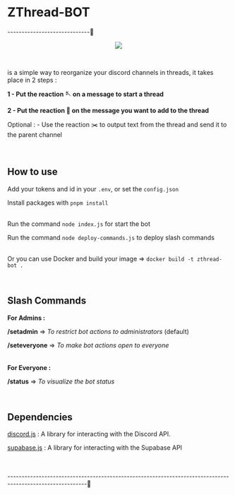 # ZThread-BOT 
-----------------------------🧵
<p align="center">
<img src="https://user-images.githubusercontent.com/51421090/234418436-484e4361-b976-4c39-8f4b-70257059e56b.png"</img>
</p><br> 
 
is a simple way to reorganize your discord channels in threads, it takes place in 2 steps :

**1 - Put the reaction 🪡 on a message to start a thread** 

**2 - Put the reaction 🧵 on the message you want to add to the thread** 

Optional : - Use the reaction ✂️ to output text from the thread and send it to the parent channel
<br><br><br>

## How to use 

Add your tokens and id in your `.env`, or set the `config.json` 

Install packages with `pnpm install` <br><br>

Run the command `node index.js` for start the bot 

Run the command `node deploy-commands.js` to deploy slash commands 
<br><br> 

Or you can use Docker and build your image => `docker build -t zthread-bot .` 

<br>

## Slash Commands

__For Admins :__  

**/setadmin** => *To restrict bot actions to administrators* (default)

**/seteveryone** => *To make bot actions open to everyone*
<br><br><br>
__For Everyone :__  

**/status** => *To visualize the bot status*

<br>


## Dependencies 

[discord.js](https://discord.js.org/#/) : A library for interacting with the Discord API. 

[supabase.js](https://supabase.com/) : A library for interacting with the Supabase API
<br><br><br>

----------------------------------------------------------------------------------------------------------🧵


